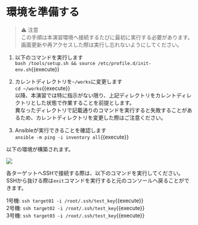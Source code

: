 # 環境を準備する

> ⚠️ 注意  
> この手順は本演習環境へ接続するたびに最初に実行する必要があります。  
> 画面更新や再アクセスした際は実行し忘れないようにしてください。

1. 以下のコマンドを実行します  
`bash /tools/setup.sh && source /etc/profile.d/init-env.sh`{{execute}}

2. カレントディレクトリを`~/works`に変更します  
`cd ~/works`{{execute}}  
以降、本演習では特に指示がない限り、上記ディレクトリをカレントディレクトリとした状態で作業することを前提とします。  
異なったディレクトリで記載通りのコマンドを実行すると失敗することがあるため、カレントディレクトリを変更した際はご注意ください。

3. Ansibleが実行できることを確認します  
`ansible -m ping -i inventory all`{{execute}}

以下の環境が構築されます。

![](https://raw.githubusercontent.com/sensq/katacoda-scenarios/main/test/img/arch.drawio.svg)

各ターゲットへSSHで接続する際は、以下のコマンドを実行してください。  
SSHから抜ける際は`exit`コマンドを実行すると元のコンソールへ戻ることができます。

1号機: `ssh target01 -i /root/.ssh/test_key`{{execute}}  
2号機: `ssh target02 -i /root/.ssh/test_key`{{execute}}  
3号機: `ssh target03 -i /root/.ssh/test_key`{{execute}}  
